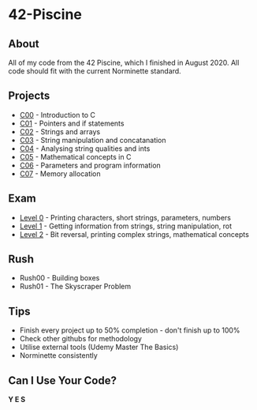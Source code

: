 # 42-Piscine

## About

All of my code from the 42 Piscine, which I finished in August 2020. All code should fit with the current Norminette standard.

## Projects
- [C00](https://github.com/hopelucas/42-Piscine/tree/main/Projects%20(C00%20-%20C07)/C00) - Introduction to C
- [C01](https://github.com/hopelucas/42-Piscine/tree/main/Projects%20(C00%20-%20C07)/C01) - Pointers and if statements
- [C02](https://github.com/hopelucas/42-Piscine/tree/main/Projects%20(C00%20-%20C07)/C02) - Strings and arrays
- [C03](https://github.com/hopelucas/42-Piscine/tree/main/Projects%20(C00%20-%20C07)/C03) - String manipulation and concatanation
- [C04](https://github.com/hopelucas/42-Piscine/tree/main/Projects%20(C00%20-%20C07)/C04) - Analysing string qualities and ints
- [C05](https://github.com/hopelucas/42-Piscine/tree/main/Projects%20(C00%20-%20C07)/C05) - Mathematical concepts in C
- [C06](https://github.com/hopelucas/42-Piscine/tree/main/Projects%20(C00%20-%20C07)/C06) - Parameters and program information
- [C07](https://github.com/hopelucas/42-Piscine/tree/main/Projects%20(C00%20-%20C07)/C07) - Memory allocation

## Exam
- [Level 0](https://github.com/hopelucas/42-Piscine/tree/main/Exam/Level%200) - Printing characters, short strings, parameters, numbers
- [Level 1](https://github.com/hopelucas/42-Piscine/tree/main/Exam/Level%201) - Getting information from strings, string manipulation, rot
- [Level 2](https://github.com/hopelucas/42-Piscine/tree/main/Exam/Level%202) - Bit reversal, printing complex strings, mathematical concepts

## Rush
- Rush00 - Building boxes
- Rush01 - The Skyscraper Problem

## Tips
- Finish every project up to 50% completion - don't finish up to 100%
- Check other githubs for methodology
- Utilise external tools (Udemy Master The Basics)
- Norminette consistently

## Can I Use Your Code?
**Y E S**

